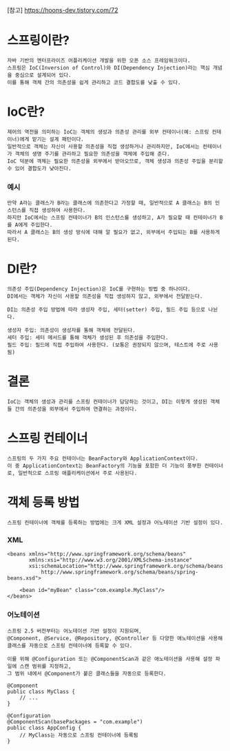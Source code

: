 [참고] https://hoons-dev.tistory.com/72

# 스프링이란?
    자바 기반의 엔터프라이즈 어플리케이션 개발을 위한 오픈 소스 프레임워크이다.
    스프링은 IoC(Inversion of Control)와 DI(Dependency Injection)라는 핵심 개념을 중심으로 설계되어 있다.
    이를 통해 객체 간의 의존성을 쉽게 관리하고 코드 결합도를 낮출 수 있다.

# IoC란?
    제어의 역전을 의미하는 IoC는 객체의 생성과 의존성 관리를 외부 컨테이너(예: 스프링 컨테이너)에게 맡기는 설계 패턴이다.
    일반적으로 객체는 자신이 사용할 의존성을 직접 생성하거나 관리하지만, IoC에서는 컨테이너가 객체의 생명 주기를 관리하고 필요한 의존성을 객체에 주입해 준다.
    IoC 덕분에 객체는 필요한 의존성을 외부에서 받아오므로, 객체 생성과 의존성 주입을 분리할 수 있어 결합도가 낮아진다.

### 예시
    만약 A라는 클래스가 B라는 클래스에 의존한다고 가정할 때, 일반적으로 A 클래스는 B의 인스턴스를 직접 생성하여 사용한다. 
    하지만 IoC에서는 스프링 컨테이너가 B의 인스턴스를 생성하고, A가 필요할 때 컨테이너가 B를 A에게 주입한다. 
    따라서 A 클래스는 B의 생성 방식에 대해 알 필요가 없고, 외부에서 주입되는 B를 사용하게 된다.

# DI란?
    의존성 주입(Dependency Injection)은 IoC를 구현하는 방법 중 하나이다. 
    DI에서는 객체가 자신이 사용할 의존성을 직접 생성하지 않고, 외부에서 전달받는다.

    DI는 의존성 주입 방법에 따라 생성자 주입, 세터(setter) 주입, 필드 주입 등으로 나뉜다.

    생성자 주입: 의존성이 생성자를 통해 객체에 전달된다.
    세터 주입: 세터 메서드를 통해 객체가 생성된 후 의존성을 주입한다.
    필드 주입: 필드에 직접 주입하여 사용한다. (보통은 권장되지 않으며, 테스트에 주로 사용됨)

# 결론
    IoC는 객체의 생성과 관리를 스프링 컨테이너가 담당하는 것이고, DI는 이렇게 생성된 객체들 간의 의존성을 외부에서 주입하여 연결하는 과정이다.

# 스프링 컨테이너
    스프링의 두 가지 주요 컨테이너는 BeanFactory와 ApplicationContext이다. 
    이 중 ApplicationContext는 BeanFactory의 기능을 포함한 더 기능이 풍부한 컨테이너로, 일반적으로 스프링 애플리케이션에서 주로 사용된다.

# 객체 등록 방법
    스프링 컨테이너에 객체를 등록하는 방법에는 크게 XML 설정과 어노테이션 기반 설정이 있다.

### XML
```
<beans xmlns="http://www.springframework.org/schema/beans"
       xmlns:xsi="http://www.w3.org/2001/XMLSchema-instance"
       xsi:schemaLocation="http://www.springframework.org/schema/beans
           http://www.springframework.org/schema/beans/spring-beans.xsd">

    <bean id="myBean" class="com.example.MyClass"/>
</beans>
```

### 어노테이션
    스프링 2.5 버전부터는 어노테이션 기반 설정이 지원되며, 
    @Component, @Service, @Repository, @Controller 등 다양한 애노테이션을 사용해 클래스를 자동으로 스프링 컨테이너에 등록할 수 있다. 
    
    이를 위해 @Configuration 또는 @ComponentScan과 같은 애노테이션을 사용해 설정 파일에 스캔 범위를 지정하고, 
    그 범위 내에서 @Component가 붙은 클래스들을 자동으로 등록한다.
```
@Component
public class MyClass {
    // ...
}

@Configuration
@ComponentScan(basePackages = "com.example")
public class AppConfig {
    // MyClass는 자동으로 스프링 컨테이너에 등록됨
}
```
